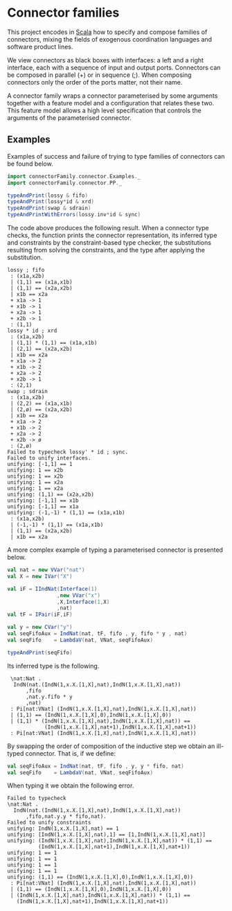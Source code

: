 Connector families
==================

This project encodes in [Scala](http://www.scala-lang.org) how to specify and compose families of connectors, mixing the fields of exogenous coordination languages and software product lines.

We view connectors as black boxes with interfaces: a left and a right interface, each with a sequence of input and output ports. Connectors can be composed in parallel (+) or in sequence (;). When composing connectors only the order of the ports matter, not their name.

A connector family wraps a connector parameterised by some arguments together with a feature model and a configuration that relates these two. This feature model allows a high level specification that controls the arguments of the parameterised connector.

Examples
--------
Examples of success and failure of trying to type families of connectors can be found below.

```scala
import connectorFamily.connector.Examples._
import connectorFamily.connector.PP._

typeAndPrint(lossy & fifo)
typeAndPrint(lossy*id & xrd)
typeAndPrint(swap & sdrain)
typeAndPrintWithErrors(lossy.inv*id & sync)
```

The code above produces the following result. When a connector type checks, the function prints the connector representation, its inferred type and constraints by the constraint-based type checker, the substitutions resulting from solving the constraints, and the type after applying the substitution.

```
lossy ; fifo
 : (x1a,x2b)
 | (1,1) == (x1a,x1b)
 | (1,1) == (x2a,x2b)
 | x1b == x2a
 + x1a -> 1
 + x1b -> 1
 + x2a -> 1
 + x2b -> 1
 : (1,1)
lossy * id ; xrd
 : (x1a,x2b)
 | (1,1) * (1,1) == (x1a,x1b)
 | (2,1) == (x2a,x2b)
 | x1b == x2a
 + x1a -> 2
 + x1b -> 2
 + x2a -> 2
 + x2b -> 1
 : (2,1)
swap ; sdrain
 : (x1a,x2b)
 | (2,2) == (x1a,x1b)
 | (2,ø) == (x2a,x2b)
 | x1b == x2a
 + x1a -> 2
 + x1b -> 2
 + x2a -> 2
 + x2b -> ø
 : (2,ø)
Failed to typecheck lossy' * id ; sync.
Failed to unify interfaces.
unifying: [-1,1] == 1
unifying: 1 == x2b
unifying: 1 == x2b
unifying: 1 == x2a
unifying: 1 == x2a
unifying: (1,1) == (x2a,x2b)
unifying: [-1,1] == x1b
unifying: [-1,1] == x1a
unifying: (-1,-1) * (1,1) == (x1a,x1b)
 : (x1a,x2b)
 | (-1,-1) * (1,1) == (x1a,x1b)
 | (1,1) == (x2a,x2b)
 | x1b == x2a
```

A more complex example of typing a parameterised connector is presented below.

```scala
val nat = new VVar("nat")
val X = new IVar("X")

val iF = IIndNat(Interface(1)
                ,new VVar("x")
                ,X,Interface(1,X)
                ,nat)
val tF = IPair(iF,iF)

val y = new CVar("y")    
val seqFifoAux = IndNat(nat, tF, fifo , y, fifo * y , nat)
val seqFifo    = LambdaV(nat, VNat, seqFifoAux)

typeAndPrint(seqFifo)
```

Its inferred type is the following.

```
 \nat:Nat .
  IndN(nat.(IndN(1,x.X.[1,X],nat),IndN(1,x.X.[1,X],nat))
      ,fifo
      ,nat.y.fifo * y
      ,nat)
 : Pi[nat:VNat] (IndN(1,x.X.[1,X],nat),IndN(1,x.X.[1,X],nat))
 | (1,1) == (IndN(1,x.X.[1,X],0),IndN(1,x.X.[1,X],0))
 | (1,1) * (IndN(1,x.X.[1,X],nat),IndN(1,x.X.[1,X],nat)) == 
            (IndN(1,x.X.[1,X],nat+1),IndN(1,x.X.[1,X],nat+1))
 : Pi[nat:VNat] (IndN(1,x.X.[1,X],nat),IndN(1,x.X.[1,X],nat))
```

By swapping the order of composition of the inductive step we obtain an ill-typed connector. That is, if we define:

```scala
val seqFifoAux = IndNat(nat, tF, fifo , y, y * fifo, nat)
val seqFifo    = LambdaV(nat, VNat, seqFifoAux)
```

When typing it we obtain the following error.

```
Failed to typecheck
\nat:Nat .
  IndN(nat.(IndN(1,x.X.[1,X],nat),IndN(1,x.X.[1,X],nat))
      ,fifo,nat.y.y * fifo,nat).
Failed to unify constraints
unifying: IndN(1,x.X.[1,X],nat) == 1
unifying: [IndN(1,x.X.[1,X],nat),1] == [1,IndN(1,x.X.[1,X],nat)]
unifying: (IndN(1,x.X.[1,X],nat),IndN(1,x.X.[1,X],nat)) * (1,1) ==
          (IndN(1,x.X.[1,X],nat+1),IndN(1,x.X.[1,X],nat+1))
unifying: 1 == 1
unifying: 1 == 1
unifying: 1 == 1
unifying: 1 == 1
unifying: (1,1) == (IndN(1,x.X.[1,X],0),IndN(1,x.X.[1,X],0))
 : Pi[nat:VNat] (IndN(1,x.X.[1,X],nat),IndN(1,x.X.[1,X],nat))
 | (1,1) == (IndN(1,x.X.[1,X],0),IndN(1,x.X.[1,X],0))
 | (IndN(1,x.X.[1,X],nat),IndN(1,x.X.[1,X],nat)) * (1,1) ==
   (IndN(1,x.X.[1,X],nat+1),IndN(1,x.X.[1,X],nat+1))
```